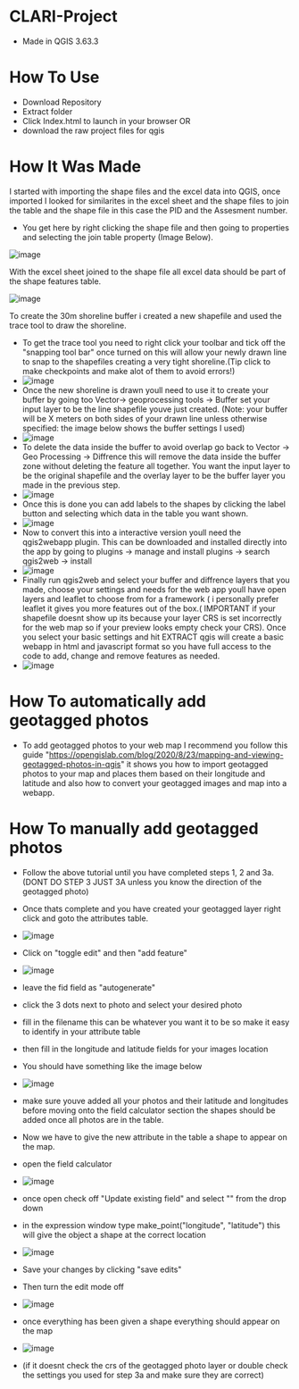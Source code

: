 # CLARI-Project
 - Made in QGIS 3.63.3

# How To Use
  - Download Repository
  - Extract folder
  - Click Index.html to launch in your browser
            OR
  - download the raw project files for qgis
# How It Was Made
  I started with importing the shape files and the excel data into QGIS, once imported I looked for similarites in the excel sheet and the shape files to join the table and the shape file in this case the PID and the Assesment number.

   - You get here by right clicking the shape file and then going to properties and selecting the join table property (Image Below).
     
  ![image](https://github.com/user-attachments/assets/082d7a27-6c36-401f-a7ef-19618b52abc5)
  
   With the excel sheet joined to the shape file all excel data should be part of the shape features table.
   
 ![image](https://github.com/user-attachments/assets/03026daa-3f06-464a-973a-667efd6eb2ef)

To create the 30m shoreline buffer i created a new shapefile and used the trace tool to draw the shoreline. 
 - To get the trace tool you need to right click your toolbar and tick off the "snapping tool bar" once turned on this will allow your newly drawn line to snap to the shapefiles creating a very tight shoreline.(Tip click to make checkpoints and make alot of them to avoid errors!)
 - ![image](https://github.com/user-attachments/assets/741f6a5f-2a94-46ba-a79f-aac628b63108)
 - Once the new shoreline is drawn youll need to use it to create your buffer by going too Vector-> geoprocessing tools -> Buffer set your input layer to be the line shapefile youve just created. (Note: your buffer will be X meters on both sides of your drawn line unless otherwise specified: the image below shows the buffer settings I used)
 - ![image](https://github.com/user-attachments/assets/38e60855-9be0-4bbf-8430-d561c552f13e)
 - To delete the data inside the buffer to avoid overlap go back to Vector -> Geo Processing -> Diffrence this will remove the data inside the buffer zone without deleting the feature all together. You want the input layer to be the original shapefile and the overlay layer to be the buffer layer you made in the previous step.
 - ![image](https://github.com/user-attachments/assets/010c9ba8-dccf-49b9-921b-ae173e75fd98)
 - Once this is done you can add labels to the shapes by clicking the label button and selecting which data in the table you want shown.
 - ![image](https://github.com/user-attachments/assets/47819c58-fe8a-40a8-9fdd-752426643a11)
 - Now to convert this into a interactive version youll need the qgis2webapp plugin. This can be downloaded and installed directly into the app by going to plugins -> manage and install plugins -> search qgis2web -> install
 - ![image](https://github.com/user-attachments/assets/0a0ae60d-344c-4df5-9b0a-17bf0e56d07a)
 - Finally run qgis2web and select your buffer and diffrence layers that you made, choose your settings and needs for the web app youll have open layers and leaflet to choose from for a framework ( i personally prefer leaflet it gives you more features out of the box.( IMPORTANT if your shapefile doesnt show up its because your layer CRS is set incorrectly for the web map so if your preview looks empty check your CRS). Once you select your basic settings and hit EXTRACT qgis will create a basic webapp in html and javascript format so you have full access to the code to add, change and remove features as needed.
 - ![image](https://github.com/user-attachments/assets/ff65e9c3-3384-4fdc-ab0f-c93685eb5b3e)

# How To automatically add geotagged photos

- To add geotagged photos to your web map I recommend you follow this guide "https://opengislab.com/blog/2020/8/23/mapping-and-viewing-geotagged-photos-in-qgis" it shows you how to import geotagged photos to your map and places them based on their longitude and latitude and also how to convert your geotagged images and map into a webapp.

# How To manually add geotagged photos

- Follow the above tutorial until you have completed steps 1, 2 and 3a. (DONT DO STEP 3 JUST 3A unless you know the direction of the geotagged photo) 
- Once thats complete and you have created your geotagged layer right click and goto the attributes table.
- ![image](https://github.com/user-attachments/assets/f05bc69d-7bc4-44b1-a745-07cc5144890b)
- Click on "toggle edit" and then "add feature"
- ![image](https://github.com/user-attachments/assets/f45809e5-afb5-4623-9119-e7ec399c6e46)
- leave the fid field as "autogenerate"
- click the 3 dots next to photo and select your desired photo
- fill in the filename this can be whatever you want it to be so make it easy to identify in your attribute table
- then fill in the longitude and latitude fields for your images location
- You should have something like the image below
- ![image](https://github.com/user-attachments/assets/225d13d4-13cc-4d14-af9f-5a8cac45b247)
- make sure youve added all your photos and their latitude and longitudes before moving onto the field calculator section the shapes should be added once all photos are in the table.
- Now we have to give the new attribute in the table a shape to appear on the map.
- open the field calculator
- ![image](https://github.com/user-attachments/assets/9bfb6683-af5a-4a85-aae6-56cddf9442f7)
- once open check off "Update existing field" and select "<geometry>" from the drop down
- in the expression window type make_point("longitude", "latitude") this will give the object a shape at the correct location
- ![image](https://github.com/user-attachments/assets/7ff65f64-3fd3-42c0-afa0-263b8f0d7632)
- Save your changes by clicking "save edits"
- Then turn the edit mode off
- ![image](https://github.com/user-attachments/assets/13dfe264-a2b8-492b-a368-301a6e5560a0)
- once everything has been given a shape everything should appear on the map
- ![image](https://github.com/user-attachments/assets/6b978f98-34d7-4922-a110-2430627d53b5)

- (if it doesnt check the crs of the geotagged photo layer or double check the settings you used for step 3a and make sure they are correct)






